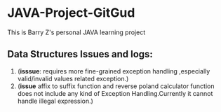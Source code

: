 # JAVA-Project-GitGud
This is Barry Z's personal JAVA learning project  

## Data Structures Issues and logs:  
1.  (**isssue**: requires more fine-grained exception handling ,especially valid/invalid values related exception.)
2. (**issue** affix to suffix function and reverse poland calculator function does not include any kind of Exception Handling.Currently it cannot handle illegal expression.)
